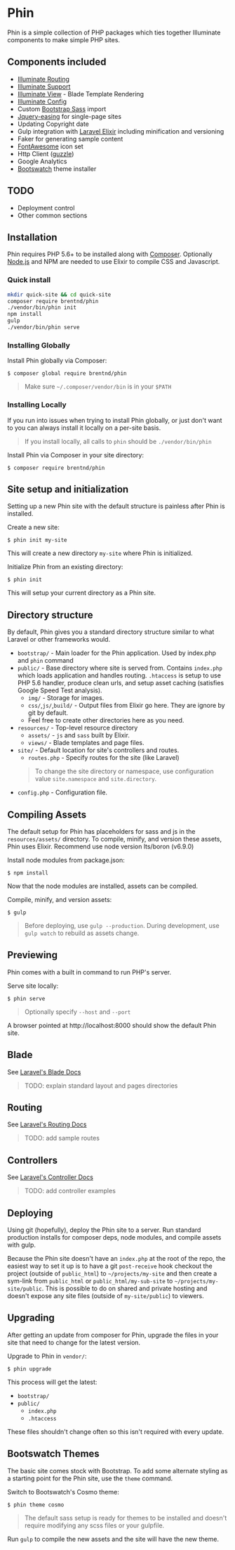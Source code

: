 # Phin

Phin is a simple collection of PHP packages which ties together Illuminate components to make simple PHP sites.

## Components included
* [Illuminate Routing](https://github.com/illuminate/routing)
* [Illuminate Support](https://github.com/illuminate/support)
* [Illuminate View](https://github.com/illuminate/view) - Blade Template Rendering
* [Illuminate Config](https://github.com/illuminate/config)
* Custom [Bootstrap Sass](http://getbootstrap.com/css/#sass) import
* [Jquery-easing](http://gsgd.co.uk/sandbox/jquery/easing/) for single-page sites
* Updating Copyright date
* Gulp integration with [Laravel Elixir](https://github.com/laravel/elixir) including minification and versioning
* Faker for generating sample content
* [FontAwesome](http://fontawesome.io/) icon set
* Http Client ([guzzle](https://github.com/guzzle/guzzle))
* Google Analytics
* [Bootswatch](https://bootswatch.com/) theme installer

## TODO
* Deployment control
* Other common sections

## Installation

Phin requires PHP 5.6+ to be installed along with
[Composer](https://getcomposer.org/). Optionally
[Node.js](https://nodejs.org/en/) and NPM are needed to use Elixir to compile CSS and Javascript.

### Quick install
```bash
mkdir quick-site && cd quick-site
composer require brentnd/phin
./vendor/bin/phin init
npm install
gulp
./vendor/bin/phin serve
```

### Installing Globally
Install Phin globally via Composer:
```
$ composer global require brentnd/phin
```
> Make sure `~/.composer/vendor/bin` is in your `$PATH`

### Installing Locally
If you run into issues when trying to install Phin globally, or just don't want to
you can always install it locally on a per-site basis.
> If you install locally, all calls to `phin` should be `./vendor/bin/phin`

Install Phin via Composer in your site directory:
```
$ composer require brentnd/phin
```

## Site setup and initialization
Setting up a new Phin site with the default structure is painless after Phin is installed.

Create a new site:
```
$ phin init my-site
```
This will create a new directory `my-site` where Phin is initialized.

Initialize Phin from an existing directory:
```
$ phin init
```
This will setup your current directory as a Phin site.

## Directory structure
By default, Phin gives you a standard directory structure similar
to what Laravel or other frameworks would.
* `bootstrap/` - Main loader for the Phin application. Used by index.php and `phin` command
* `public/` - Base directory where site is served from. Contains `index.php` which loads application and handles routing. `.htaccess` is setup to use PHP 5.6 handler, produce clean urls, and setup asset caching (satisfies Google Speed Test analysis).
	* `img/` - Storage for images.
	* `css/`,`js/`,`build/` - Output files from Elixir go here. They are ignore by git by default.
	* Feel free to create other directories here as you need.
* `resources/` - Top-level resource directory
	* `assets/` - `js` and `sass` built by Elixir.
	* `views/` - Blade templates and page files.
* `site/` - Default location for site's controllers and routes.
	* `routes.php` - Specify routes for the site (like Laravel)
	> To change the site directory or namespace, use configuration value `site.namespace` and `site.directory`.
* `config.php` - Configuration file.

## Compiling Assets
The default setup for Phin has placeholders for sass and js in the `resources/assets/` directory. To compile, minify, and version these assets, Phin uses Elixir. Recommend use node version lts/boron (v6.9.0)

Install node modules from package.json:
```
$ npm install
```

Now that the node modules are installed, assets can be compiled.

Compile, minify, and version assets:
```
$ gulp
```
> Before deploying, use `gulp --production`.
> During development, use `gulp watch` to rebuild as assets change.

## Previewing
Phin comes with a built in command to run PHP's server.

Serve site locally:
```
$ phin serve
```
> Optionally specify `--host` and `--port`

A browser pointed at http://localhost:8000 should show the default Phin site.

## Blade
See [Laravel's Blade Docs](https://laravel.com/docs/5.4/blade)
> TODO: explain standard layout and pages directories

## Routing
See [Laravel's Routing Docs](https://laravel.com/docs/5.4/routing)
> TODO: add sample routes

## Controllers
See [Laravel's Controller Docs](https://laravel.com/docs/5.4/controllers)
> TODO: add controller examples

## Deploying
Using git (hopefully), deploy the Phin site to a server. Run standard production installs for composer deps, node modules, and compile assets with gulp.

Because the Phin site doesn't have an `index.php` at the root of the repo, the easiest way to set it up is to have a git `post-receive` hook checkout the project (outside of `public_html`) to `~/projects/my-site` and then create a sym-link from `public_html` or `public_html/my-sub-site` to `~/projects/my-site/public`. This is possible to do on shared and private hosting and doesn't expose any site files (outside of `my-site/public`) to viewers.


## Upgrading
After getting an update from composer for Phin, upgrade the files in your site that need to change for the latest version.

Upgrade to Phin in `vendor/`:
```
$ phin upgrade
```

This process will get the latest:
* `bootstrap/`
* `public/`
	* `index.php`
	* `.htaccess`

These files shouldn't change often so this isn't required with every update.


## Bootswatch Themes
The basic site comes stock with Bootstrap. To add some alternate styling as a starting point for the Phin site, use the `theme` command.

Switch to Bootswatch's Cosmo theme:
```
$ phin theme cosmo
```
> The default sass setup is ready for themes to be installed and doesn't require modifying any scss files or your gulpfile.

Run `gulp` to compile the new assets and the site will have the new theme.